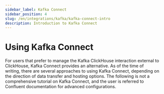 ```yaml
---
sidebar_label: Kafka Connect
sidebar_position: 4
slug: /en/integrations/kafka/kafka-connect-intro
description: Introduction to Kafka Connect
---
```


# Using Kafka Connect

For users that prefer to manage the Kafka ClickHouse interaction external to ClickHouse, Kafka Connect provides an alternative. As of the time of writing, there are several approaches to using Kafka Connect, depending on the direction of data transfer and hosting options. The following is not a comprehensive tutorial on Kafka Connect, and the user is referred to Confluent documentation for advanced configurations.
